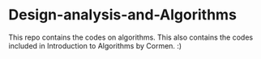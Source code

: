 # Design-analysis-and-Algorithms

This repo contains the codes on algorithms. 
This also contains the codes included in Introduction to Algorithms by Cormen. :)
